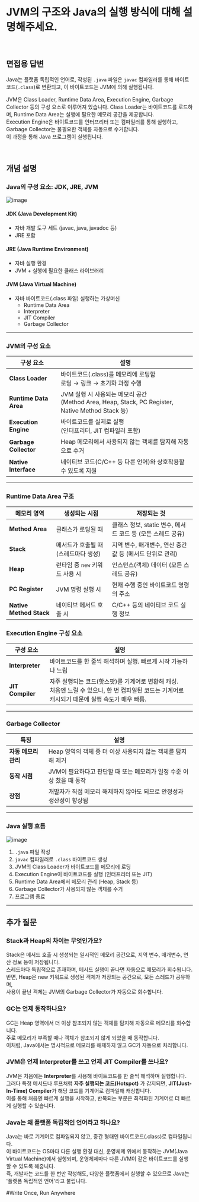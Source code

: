 # JVM의 구조와 Java의 실행 방식에 대해 설명해주세요.

<br/>

## 면접용 답변  
Java는 플랫폼 독립적인 언어로, 작성된 `.java` 파일은 `javac` 컴파일러를 통해 바이트코드(`.class`)로 변환되고, 이 바이트코드는 JVM에 의해 실행됩니다.  

JVM은 Class Loader, Runtime Data Area, Execution Engine, Garbage Collector 등의 구성 요소로 이루어져 있습니다.
Class Loader는 바이트코드를 로드하며, Runtime Data Area는 실행에 필요한 메모리 공간을 제공합니다.  
Execution Engine은 바이트코드를 인터프리터 또는 컴파일러를 통해 실행하고, Garbage Collector는 불필요한 객체를 자동으로 수거합니다.  
이 과정을 통해 Java 프로그램이 실행됩니다.

<br/>

## 개념 설명

### Java의 구성 요소: JDK, JRE, JVM
![image](https://velog.velcdn.com/images/sgwon1996/post/f133fb06-0be5-4d28-96b1-ee28bba9604e/image.png)

#### JDK (Java Development Kit)
- 자바 개발 도구 세트 (javac, java, javadoc 등)
- JRE 포함

#### JRE (Java Runtime Environment)
- 자바 실행 환경
- JVM + 실행에 필요한 클래스 라이브러리

#### JVM (Java Virtual Machine)
- 자바 바이트코드(.class 파일) 실행하는 가상머신
  - Runtime Data Area
  - Interpreter
  - JIT Compiler
  - Garbage Collector

---

### JVM의 구성 요소

| 구성 요소               | 설명                                                                                  |
|----------------------|-------------------------------------------------------------------------------------|
| **Class Loader**       | 바이트코드(.class)를 메모리에 로딩함<br>로딩 → 링크 → 초기화 과정 수행                             |
| **Runtime Data Area**  | JVM 실행 시 사용되는 메모리 공간<br>(Method Area, Heap, Stack, PC Register, Native Method Stack 등) |
| **Execution Engine**   | 바이트코드를 실제로 실행<br>(인터프리터, JIT 컴파일러 포함)                                           |
| **Garbage Collector**  | Heap 메모리에서 사용되지 않는 객체를 탐지해 자동으로 수거                                           |
| **Native Interface**   | 네이티브 코드(C/C++ 등 다른 언어)와 상호작용할 수 있도록 지원                                       |

---

### Runtime Data Area 구조

| 메모리 영역             | 생성되는 시점               | 저장되는 것                                  |
|------------------------|-----------------------|-----------------------------------------|
| **Method Area**         | 클래스가 로딩될 때            | 클래스 정보, static 변수, 메서드 코드 등 (모든 스레드 공유) |
| **Stack**               | 메서드가 호출될 때 (스레드마다 생성) | 지역 변수, 매개변수, 연산 중간값 등 (메서드 단위로 관리)      |
| **Heap**                | 런타임 중 `new` 키워드 사용 시  | 인스턴스(객체) 데이터 (모든 스레드 공유)                |
| **PC Register**         | JVM 명령 실행 시           | 현재 수행 중인 바이트코드 명령의 주소                   |
| **Native Method Stack** | 네이티브 메서드 호출 시         | C/C++ 등의 네이티브 코드 실행 정보                  |


### Execution Engine 구성 요소

| 구성 요소              | 설명                                                                                      |
|----------------------|-----------------------------------------------------------------------------------------|
| **Interpreter**        | 바이트코드를 한 줄씩 해석하며 실행. 빠르게 시작 가능하나 느림                                                     |
| **JIT Compiler**       | 자주 실행되는 코드(핫스팟)를 기계어로 변환해 캐싱.<br>처음엔 느릴 수 있으나, 한 번 컴파일된 코드는 기계어로 캐시되기 때문에 실행 속도가 매우 빠름. |

---

### Garbage Collector

| 특징 | 설명 |
|------|------|
| **자동 메모리 관리** | Heap 영역의 객체 중 더 이상 사용되지 않는 객체를 탐지해 제거 |
| **동작 시점** | JVM이 필요하다고 판단할 때 또는 메모리가 일정 수준 이상 찼을 때 동작 |
| **장점** | 개발자가 직접 메모리 해제하지 않아도 되므로 안정성과 생산성이 향상됨 |

---

### Java 실행 흐름
![image](https://velog.velcdn.com/images/sgwon1996/post/8f1cd49e-a059-4ac1-af27-ead1470caaa9/image.png)

1. `.java` 파일 작성  
2. `javac` 컴파일러로 `.class` 바이트코드 생성  
3. JVM의 Class Loader가 바이트코드를 메모리에 로딩  
4. Execution Engine이 바이트코드를 실행 (인터프리터 또는 JIT)  
5. Runtime Data Area에서 메모리 관리 (Heap, Stack 등)  
6. Garbage Collector가 사용되지 않는 객체를 수거  
7. 프로그램 종료  

---

## 추가 질문

### Stack과 Heap의 차이는 무엇인가요?  
Stack은 메서드 호출 시 생성되는 일시적인 메모리 공간으로, 지역 변수, 매개변수, 연산 정보 등이 저장됩니다.  
스레드마다 독립적으로 존재하며, 메서드 실행이 끝나면 자동으로 메모리가 회수됩니다.  
반면, Heap은 new 키워드로 생성된 객체가 저장되는 공간으로, 모든 스레드가 공유하며,  
사용이 끝난 객체는 JVM의 Garbage Collector가 자동으로 회수합니다.

### GC는 언제 동작하나요?
GC는 Heap 영역에서 더 이상 참조되지 않는 객체를 탐지해 자동으로 메모리를 회수합니다.  
주로 메모리가 부족할 때나 객체가 참조되지 않게 되었을 때 동작합니다.  
이처럼, Java에서는 명시적으로 메모리를 해제하지 않고 GC가 자동으로 처리합니다.

### JVM은 언제 Interpreter를 쓰고 언제 JIT Compiler를 쓰나요?

JVM은 처음에는 **Interpreter**를 사용해 바이트코드를 한 줄씩 해석하며 실행합니다.  
그러다 특정 메서드나 루프처럼 **자주 실행되는 코드(Hotspot)** 가 감지되면, **JIT(Just-In-Time) Compiler**가 해당 코드를 기계어로 컴파일해 캐싱합니다.  
이를 통해 처음엔 빠르게 실행을 시작하고, 반복되는 부분은 최적화된 기계어로 더 빠르게 실행할 수 있습니다.

### Java는 왜 플랫폼 독립적인 언어라고 하나요?
Java는 바로 기계어로 컴파일되지 않고, 중간 형태인 바이트코드(.class)로 컴파일됩니다.  
이 바이트코드는 OS마다 다른 실행 환경 대신, 운영체제 위에서 동작하는 JVM(Java Virtual Machine)에서 실행되며,
운영체제마다 다른 JVM이 같은 바이트코드를 실행할 수 있도록 해줍니다.  
즉, 개발자는 코드를 한 번만 작성해도, 다양한 플랫폼에서 실행할 수 있으므로
Java는 '플랫폼 독립적인 언어'라고 불립니다.

#Write Once, Run Anywhere

